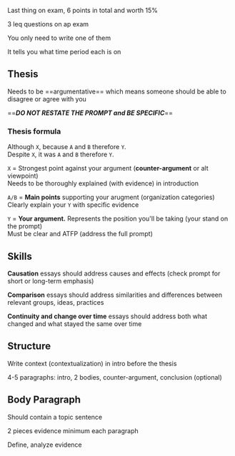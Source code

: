 Last thing on exam, 6 points in total and worth 15%

3 leq questions on ap exam

You only need to write one of them

It tells you what time period each is on

## Thesis

Needs to be ==argumentative== which means someone should be able to disagree or agree with you

==***DO NOT RESTATE THE PROMPT and BE SPECIFIC***==

### Thesis formula

Although `X`, because `A` and `B` therefore `Y`. <br>
Despite `X`, it was `A` and `B` therefore `Y`.

`X` = Strongest point against your argument (**counter-argument** or alt viewpoint) <br> Needs to be thoroughly explained (with evidence) in introduction

`A/B` = **Main points** supporting your arugment (organization categories) <br> Clearly explain your `Y` with specific evidence

`Y` = **Your argument.** Represents the position you'll be taking (your stand on the prompt) <br>
Must be clear and ATFP (address the full prompt)

## Skills

**Causation** essays should address causes and effects (check prompt for short or long-term emphasis)

**Comparison** essays should address similarities and differences between relevant groups, ideas, practices

**Continuity and change over time** essays should address both what changed and what stayed the same over time

## Structure

Write context (contextualization) in intro before the thesis

4-5 paragraphs: intro, 2 bodies, counter-argument, conclusion (optional)

## Body Paragraph

Should contain a topic sentence

2 pieces evidence minimum each paragraph

Define, analyze evidence